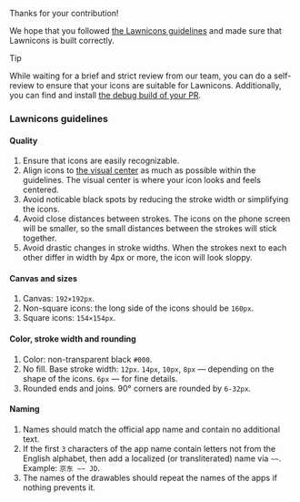 Thanks for your contribution!

We hope that you followed [the Lawnicons guidelines](https://github.com/LawnchairLauncher/lawnicons/blob/develop/CONTRIBUTING.md) and made sure that Lawnicons is built correctly.

> [!Tip]
> While waiting for a brief and strict review from our team, you can do a self-review to ensure that your icons are suitable for Lawnicons. Additionally, you can find and install [the debug build of your PR](https://github.com/LawnchairLauncher/lawnicons/actions/workflows/build_debug_apk.yml).

### Lawnicons guidelines
#### Quality
1. Ensure that icons are easily recognizable.
2. Align icons to [the visual center](https://crazybitsstudios.com/another-way-of-aligning-elements-when-creating-icons) as much as possible within the guidelines. The visual center is where your icon looks and feels centered.
3. Avoid noticable black spots by reducing the stroke width or simplifying the icons.
4. Avoid close distances between strokes. The icons on the phone screen will be smaller, so the small distances between the strokes will stick together.
5. Avoid drastic changes in stroke widths. When the strokes next to each other differ in width by 4px or more, the icon will look sloppy.
#### Canvas and sizes
1. Canvas: `192×192px`.
2. Non-square icons: the long side of the icons should be `160px`.
3. Square icons: `154×154px`.
#### Color, stroke width and rounding
1. Color: non-transparent black `#000`.
2. No fill. Base stroke width: `12px`. `14px`, `10px`, `8px` — depending on the shape of the icons. `6px` — for fine details.
3. Rounded ends and joins. 90° corners are rounded by `6-32px`.
#### Naming
1. Names should match the official app name and contain no additional text.
2. If the first `3` characters of the app name contain letters not from the English alphabet, then add a localized (or transliterated) name via `~~`. Example: `京东 ~~ JD`.
3. The names of the drawables should repeat the names of the apps if nothing prevents it.
